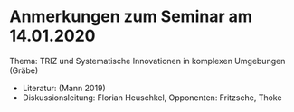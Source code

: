 # Anmerkungen zum Seminar am 14.01.2020

Thema: TRIZ und Systematische Innovationen in komplexen Umgebungen (Gräbe)
* Literatur: (Mann 2019)
* Diskussionsleitung: Florian Heuschkel, Opponenten: Fritzsche, Thoke

